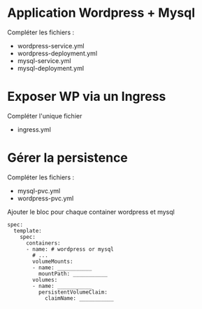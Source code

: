 # Application Wordpress + Mysql

Compléter les fichiers :
- wordpress-service.yml
- wordpress-deployment.yml
- mysql-service.yml
- mysql-deployment.yml

# Exposer WP via un Ingress

Compléter l'unique fichier 
- ingress.yml

# Gérer la persistence

Compléter les fichiers :
- mysql-pvc.yml
- wordpress-pvc.yml

Ajouter le bloc pour chaque container wordpress et mysql
```
spec: 
  template:
    spec:
      containers:
      - name: # wordpress or mysql
        # ...
        volumeMounts:
        - name: ___________
          mountPath: ___________
        volumes:
        - name: ___________
          persistentVolumeClaim: 
            claimName: ___________
```
